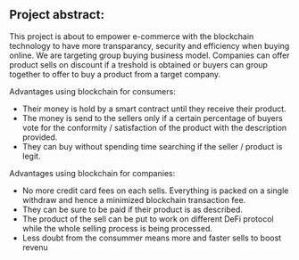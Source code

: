 #

## Project abstract: 

This project is about to empower e-commerce with the blockchain technology to have more transparancy, security and efficiency when buying online. We are targeting group buying business model. Companies can offer product sells on discount if a treshold is obtained or buyers can group together to offer to buy a product from a target company.

Advantages using blockchain for consumers:

- Their money is hold by a smart contract until they receive their product.
- The money is send to the sellers only if a certain percentage of buyers vote for the conformity / satisfaction of the product with the description provided. 
- They can buy without spending time searching if the seller / product is legit. 

Advantages using blockchain for companies: 

- No more credit card fees on each sells. Everything is packed on a single withdraw and hence a minimized blockchain transaction fee. 
- They can be sure to be paid if their product is as described.
- The product of the sell can be put to work on different DeFi protocol while the whole selling process is being processed.
- Less doubt from the consummer means more and faster sells to boost revenu





